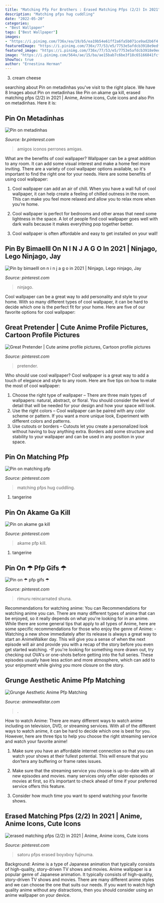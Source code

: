 ```yaml
---
title: "Matching Pfp For Brothers : Erased Matching Pfps (2/2) In 2021"
description: "Matching pfps hug cuddling"
date: "2022-05-20"
categories:
- "Best Wallpaper"
tags: ["Best Wallpaper"]
images:
- "https://i.pinimg.com/736x/ea/19/b5/ea19b54e61ff2a6fa5b071ce9ad2b6f4.jpg"
featuredImage: "https://i.pinimg.com/736x/77/53/e5/7753e5afdcb3918e9edf48f65ea9e413.jpg"
featured_image: "https://i.pinimg.com/736x/77/53/e5/7753e5afdcb3918e9edf48f65ea9e413.jpg"
image: "https://i.pinimg.com/564x/ae/15/ba/ae15bab7c6be3f18c65166841fcf6326.jpg"
ShowToc: true
author: "Ernestina Herman"
---
```



3. cream cheese 

	

		
searching about Pin on metadinhas you've visit to the right place. We have 8 Images about Pin on metadinhas like Pin on akame ga kill, erased matching pfps (2/2) in 2021 | Anime, Anime icons, Cute icons and also Pin on metadinhas. Here it is:
		
    
## Pin On Metadinhas

<img loading=lazy src="https://i.pinimg.com/736x/ea/19/b5/ea19b54e61ff2a6fa5b071ce9ad2b6f4.jpg" onerror="this.onerror=null;this.src='https://tse4.mm.bing.net/th?id=OIP.aLgikHdWws1NRHIFmzJM1wAAAA&amp;pid=15.1';" alt="Pin on metadinhas">

_Source: br.pinterest.com_

>amigos iconos perrones amigas. 

	

What are the benefits of cool wallpaper?
Wallpaper can be a great addition to any room. It can add some visual interest and make a home feel more inviting. There are a variety of cool wallpaper options available, so it's important to find the right one for your needs. Here are some benefits of using cool wallpaper: 
1. Cool wallpaper can add an air of chill. When you have a wall full of cool wallpaper, it can help create a feeling of chilled outness in the room. This can make you feel more relaxed and allow you to relax more when you're home. 

2. Cool wallpaper is perfect for bedrooms and other areas that need some lightness in the space. A lot of people find cool wallpaper goes well with dark walls because it makes everything pop together better. 

3. Cool wallpaper is often affordable and easy to get installed on your wall!

    
## Pin By Bimaelll On N I N J A G O In 2021 | Ninjago, Lego Ninjago, Jay

<img loading=lazy src="https://i.pinimg.com/736x/02/86/3f/02863f7302c6571c66c74d112b492132.jpg" onerror="this.onerror=null;this.src='https://tse3.mm.bing.net/th?id=OIP.RKpZygtpLYyExr-Q7NFe2wHaKo&amp;pid=15.1';" alt="Pin by bimaelll on n i n j a g o in 2021 | Ninjago, Lego ninjago, Jay">

_Source: pinterest.com_

>ninjago. 

	

Cool wallpaper can be a great way to add personality and style to your home. With so many different types of cool wallpaper, it can be hard to decide which one is the perfect fit for your home. Here are five of our favorite options for cool wallpaper: 

    
## Great Pretender | Cute Anime Profile Pictures, Cartoon Profile Pictures

<img loading=lazy src="https://i.pinimg.com/736x/21/bf/0e/21bf0eb4e1cc37026142b55583fd47b4.jpg" onerror="this.onerror=null;this.src='https://tse4.mm.bing.net/th?id=OIP.6NiqolKEbzKOXbvecLXbDAHaEK&amp;pid=15.1';" alt="Great Pretender | Cute anime profile pictures, Cartoon profile pictures">

_Source: pinterest.com_

>pretender. 

	

Who should use cool wallpaper?
Cool wallpaper is a great way to add a touch of elegance and style to any room. Here are five tips on how to make the most of cool wallpaper: 
1) Choose the right type of wallpaper – There are three main types of wallpapers: natural, abstract, or floral. You should consider the level of detail that will be needed for your design and how your space will look. 
2) Use the right colors – Cool wallpaper can be paired with any color scheme or pattern. If you want a more unique look, Experiment with different colors and patterns. 
3) Use cutouts or borders – Cutouts let you create a personalized look without having to buy anything extra. Borders add some structure and stability to your wallpaper and can be used in any position in your space.

    
## Pin On Matching Pfp

<img loading=lazy src="https://i.pinimg.com/736x/30/1c/0d/301c0d5e778308c4949b21951c51e8b4.jpg" onerror="this.onerror=null;this.src='https://tse4.mm.bing.net/th?id=OIP.09gT9PZ797kpBFD9j3i20wAAAA&amp;pid=15.1';" alt="Pin on matching pfp">

_Source: pinterest.com_

>matching pfps hug cuddling. 

	

1. tangerine 

    
## Pin On Akame Ga Kill

<img loading=lazy src="https://i.pinimg.com/736x/77/53/e5/7753e5afdcb3918e9edf48f65ea9e413.jpg" onerror="this.onerror=null;this.src='https://tse2.mm.bing.net/th?id=OIP.o8nkibucd79n75LtjC8ozAHaHa&amp;pid=15.1';" alt="Pin on akame ga kill">

_Source: pinterest.com_

>akame pfp kill. 

	

1. tangerine 

    
## Pin On ☂ Pfp Gifs ☂

<img loading=lazy src="https://i.pinimg.com/736x/96/82/6f/96826f63b8e6688f071442f148277def.jpg" onerror="this.onerror=null;this.src='https://tse3.mm.bing.net/th?id=OIP.U0zfSIZU9GT36ZLSuo2migHaLW&amp;pid=15.1';" alt="Pin on ☂ pfp gifs ☂">

_Source: pinterest.com_

>rimuru reincarnated shuna. 

	

Recommendations for watching anime: You can
Recommendations for watching anime you can. There are many different types of anime that can be enjoyed, so it really depends on what you're looking for in an anime. While there are some general tips that apply to all types of Anime, here are some specific recommendations for those who enjoy the genre of Anime: 
-Watching a new show immediately after its release is always a great way to start an AnimeWalker day. This will give you a sense of when the next episode will air and provide you with a recap of the story before you even get started watching. 
-If you're looking for something more drawn out, try checking out OVA's or one-shots before getting into the full series. These episodes usually have less action and more atmosphere, which can add to your enjoyment while giving you more closure on the story.

    
## Grunge Aesthetic Anime Pfp Matching

<img loading=lazy src="https://i.pinimg.com/564x/ae/15/ba/ae15bab7c6be3f18c65166841fcf6326.jpg" onerror="this.onerror=null;this.src='https://tse2.mm.bing.net/th?id=OIP.fM7kFUzV3-10gQfp1q8MkwHaHZ&amp;pid=15.1';" alt="Grunge Aesthetic Anime Pfp Matching">

_Source: animewallstar.com_

>. 

	

How to watch Anime: There are many different ways to watch anime including on television, DVD, or streaming services.
With all of the different ways to watch anime, it can be hard to decide which one is best for you. However, here are three tips to help you choose the right streaming service and watch your favorite anime!
1. Make sure you have an affordable internet connection so that you can watch your shows at their fullest potential. This will ensure that you don’tera any buffering or frame rates issues.

2. Make sure that the streaming service you choose is up-to-date with all new episodes and movies. many services only offer older episodes or movies at first, so it’s important to check ahead of time if your preferred service offers this feature.

3. Consider how much time you want to spend watching your favorite shows.

    
## Erased Matching Pfps (2/2) In 2021 | Anime, Anime Icons, Cute Icons

<img loading=lazy src="https://i.pinimg.com/736x/15/5a/3b/155a3b846022f7f8324646b4f96e6e53.jpg" onerror="this.onerror=null;this.src='https://tse1.mm.bing.net/th?id=OIP.L7oXzKSLWYtvJzG1_LtzzAHaHa&amp;pid=15.1';" alt="erased matching pfps (2/2) in 2021 | Anime, Anime icons, Cute icons">

_Source: pinterest.com_

>satoru pfps erased boyxboy fujinuma. 

	

Background: Anime is a type of Japanese animation that typically consists of high-quality, story-driven TV shows and movies.
Anime wallpaper is a popular genre of Japanese animation. It typically consists of high-quality, story-driven TV shows and movies. There are many different anime styles and we can choose the one that suits our needs. If you want to watch high quality anime without any distractions, then you should consider using an anime wallpaper on your device.

